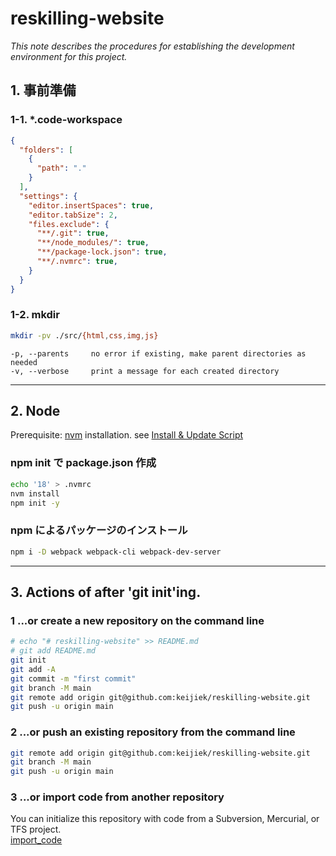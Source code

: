 # reskilling-website

*This note describes the procedures for establishing the development environment for this project.*

## 1. 事前準備

### 1-1.  *.code-workspace

```json
{
  "folders": [
    {
      "path": "."
    }
  ],
  "settings": {
    "editor.insertSpaces": true,
    "editor.tabSize": 2,
    "files.exclude": {
      "**/.git": true,
      "**/node_modules/": true,
      "**/package-lock.json": true,
      "**/.nvmrc": true,
    }
  }
}
```

### 1-2. mkdir

```bash
mkdir -pv ./src/{html,css,img,js}
```
```Text
-p, --parents     no error if existing, make parent directories as needed
-v, --verbose     print a message for each created directory
```

---

## 2. Node

Prerequisite: [nvm](https://github.com/nvm-sh/nvm) installation.
see [Install & Update Script](https://github.com/nvm-sh/nvm#install--update-script)

### npm init で package.json 作成

```bash
echo '18' > .nvmrc
nvm install
npm init -y
```

### npm によるパッケージのインストール

```bash
npm i -D webpack webpack-cli webpack-dev-server
```

---

## 3. Actions of after 'git init'ing.

### 1 ...or create a new repository on the command line

```bash
# echo "# reskilling-website" >> README.md
# git add README.md
git init
git add -A
git commit -m "first commit"
git branch -M main
git remote add origin git@github.com:keijiek/reskilling-website.git
git push -u origin main
```

### 2 ...or push an existing repository from the command line

```bash
git remote add origin git@github.com:keijiek/reskilling-website.git
git branch -M main
git push -u origin main
```

### 3 ...or import code from another repository

You can initialize this repository with code from a Subversion, Mercurial, or TFS project.  
[import_code](https://github.com/keijiek/reskilling-website/import)
